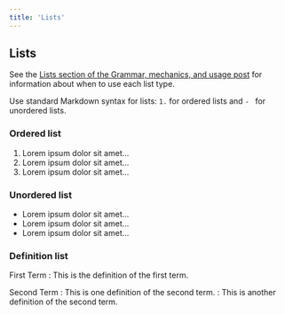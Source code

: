 ```yaml
---
title: 'Lists'
---
```


## Lists

See the [Lists section of the Grammar, mechanics, and usage post](/handbook/grammar/#lists)
for information about when to use each list type.

Use standard Markdown syntax for lists: `1.` for ordered lists and `- `
for unordered lists.

### Ordered list

1. Lorem ipsum dolor sit amet…
1. Lorem ipsum dolor sit amet…
1. Lorem ipsum dolor sit amet…

### Unordered list

- Lorem ipsum dolor sit amet…
- Lorem ipsum dolor sit amet…
- Lorem ipsum dolor sit amet…

### Definition list

First Term
: This is the definition of the first term.

Second Term
: This is one definition of the second term.
: This is another definition of the second term.
